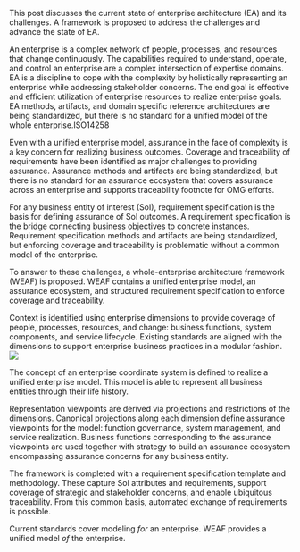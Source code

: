 This post discusses the current state of enterprise architecture (EA) and its challenges.  A framework is proposed to address the challenges and advance the state of EA.

An enterprise is a complex network of people, processes, and resources that change continuously.  The capabilities required to understand, operate, and control an enterprise are a complex intersection of expertise domains.  EA is a discipline to cope with the complexity by holistically representing an enterprise while addressing stakeholder concerns.  The end goal is effective and efficient utilization of enterprise resources to realize enterprise goals.  EA methods, artifacts, and domain specific reference architectures are being standardized, but there is no standard for a unified model of the whole enterprise.ISO14258

Even with a unified enterprise model, assurance in the face of complexity is a key concern for realizing business outcomes.  Coverage and traceability of requirements have been identified as major challenges to providing assurance.  Assurance methods and artifacts are being standardized, but there is no standard for an assurance ecosystem that covers assurance across an enterprise and supports traceability footnote for OMG efforts.

For any business entity of interest (SoI), requirement specification is the basis for defining assurance of SoI outcomes.  A requirement specification is the bridge connecting business objectives to concrete instances.  Requirement specification methods and artifacts are being standardized, but enforcing coverage and traceability is problematic without a common model of the enterprise.

To answer to these challenges, a whole-enterprise architecture framework (WEAF) is proposed.  WEAF contains a unified enterprise model, an assurance ecosystem, and structured requirement specification to enforce coverage and traceability.

Context is identified using enterprise dimensions to provide coverage of people, processes, resources, and change: business functions, system components, and service lifecycle.  Existing standards are aligned with the dimensions to support enterprise business practices in a modular fashion.  
<img align=”right” src=”diagrams/business-dimensions.png”>

The concept of an enterprise coordinate system is defined to realize a unified enterprise model.  This model is able to represent all business entities through their life history.
 
Representation viewpoints are derived via projections and restrictions of the dimensions.  Canonical projections along each dimension define assurance viewpoints for the model: function governance, system management, and service realization.  Business functions corresponding to the assurance viewpoints are used together with strategy to build an assurance ecosystem encompassing assurance concerns for any business entity.
   
The framework is completed with a requirement specification template and methodology.  These capture SoI attributes and requirements, support coverage of strategic and stakeholder concerns, and enable ubiquitous traceability.  From this common basis, automated exchange of requirements is possible.
   
Current standards cover modeling *for* an enterprise.  WEAF provides a unified model *of* the enterprise.
